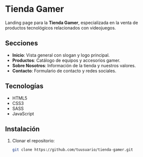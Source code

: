 # Tienda Gamer

Landing page para la **Tienda Gamer**, especializada en la venta de productos tecnológicos relacionados con videojuegos.

## Secciones

- **Inicio**: Vista general con slogan y logo principal.
- **Productos**: Catálogo de equipos y accesorios gamer.
- **Sobre Nosotros**: Información de la tienda y nuestros valores.
- **Contacto**: Formulario de contacto y redes sociales.

## Tecnologías

- HTML5
- CSS3
- SASS
- JavaScript

## Instalación

1. Clonar el repositorio:
   ```bash
   git clone https://github.com/tuusuario/tienda-gamer.git
